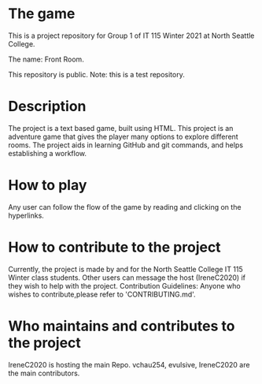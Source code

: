 
# The game
This is a project repository for Group 1 of IT 115 Winter 2021 at North Seattle College.

The name: Front Room.

This repository is public.
Note: this is a test repository.


# Description
The project is a text based game, built using HTML.
This project is an adventure game that gives the player many options to explore different rooms.
The project aids in learning GitHub and git commands, and helps establishing a workflow.


# How to play
Any user can follow the flow of the game by reading and clicking on the hyperlinks.


# How to contribute to the project
Currently, the project is made by and for the North Seattle College IT 115 Winter class students.
Other users can message the host (IreneC2020) if they wish to help with the project.
Contribution Guidelines: Anyone who wishes to contribute,please refer to 'CONTRIBUTING.md'.


# Who maintains and contributes to the project
IreneC2020 is hosting the main Repo.
vchau254, evulsive, IreneC2020 are the main contributors.

